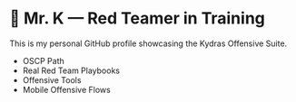 # 🐍 Mr. K — Red Teamer in Training

This is my personal GitHub profile showcasing the Kydras Offensive Suite.

- OSCP Path
- Real Red Team Playbooks
- Offensive Tools
- Mobile Offensive Flows
